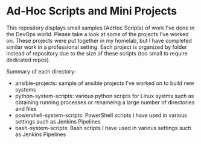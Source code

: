 # Ad-Hoc Scripts and Mini Projects
This repository displays small samples (AdHoc Scripts) of work I've done in the DevOps world. Please take a look at some of the projects I've worked on. These projects were put together in my homelab, but I have completed similar work in a professional setting. Each project is organized by folder instead of repository due to the size of these scripts (too small to require dedicated repos). 

Summary of each directory:
- ansible-projects: sample of ansible projects I've worked on to build new systems
- python-system-scripts: various python scripts for Linux systms such as obtaining running processes or renameing a large number of directories and files
- powershell-system-scripts: PowerShell scripts I have used in various settings such as Jenkins Pipelines
- bash-system-scripts: Bash scripts I have used in various settings such as Jenkins Pipelines
